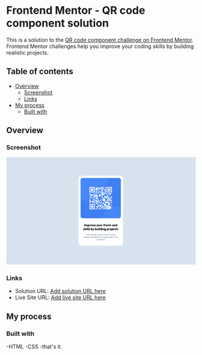 # Frontend Mentor - QR code component solution

This is a solution to the [QR code component challenge on Frontend Mentor](https://www.frontendmentor.io/challenges/qr-code-component-iux_sIO_H). Frontend Mentor challenges help you improve your coding skills by building realistic projects.

## Table of contents

- [Overview](#overview)
  - [Screenshot](#screenshot)
  - [Links](#links)
- [My process](#my-process)
  - [Built with](#built-with)

## Overview

### Screenshot

![](./screenshot.png)

### Links

- Solution URL: [Add solution URL here](https://github.com/alexthehaszard/frontend-mentor-challenges/tree/main/qr-code-component-main)
- Live Site URL: [Add live site URL here](https://alexthehaszard.github.io/frontend-mentor-challenges/qr-code-component-main/)

## My process

### Built with

-HTML
-CSS
-that's it.
